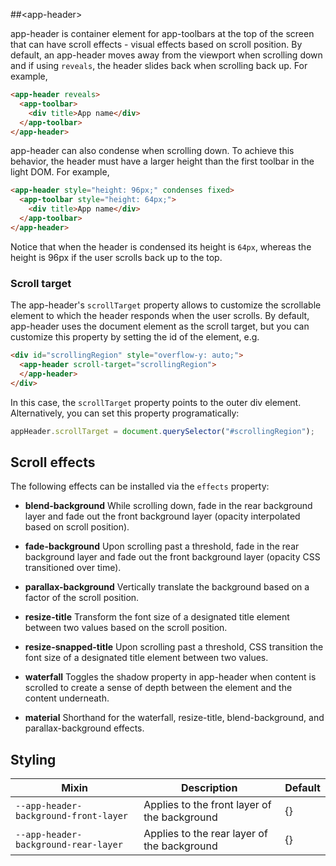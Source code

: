 ##&lt;app-header&gt;

app-header is container element for app-toolbars at the top of the screen that can have scroll
effects - visual effects based on scroll position. By default, an app-header moves away from
the viewport when scrolling down and if using `reveals`, the header slides back when scrolling
back up. For example,

```html
<app-header reveals>
  <app-toolbar>
    <div title>App name</div>
  </app-toolbar>
</app-header>
```

app-header can also condense when scrolling down. To achieve this behavior, the header
must have a larger height than the first toolbar in the light DOM. For example,

```html
<app-header style="height: 96px;" condenses fixed>
  <app-toolbar style="height: 64px;">
    <div title>App name</div>
  </app-toolbar>
</app-header>
```

Notice that when the header is condensed its height is `64px`, whereas the height is 96px
if the user scrolls back up to the top.

### Scroll target

The app-header's `scrollTarget` property allows to customize the scrollable element to which
the header responds when the user scrolls. By default, app-header uses the document element as
the scroll target, but you can customize this property by setting the id of the element, e.g.

```html
<div id="scrollingRegion" style="overflow-y: auto;">
  <app-header scroll-target="scrollingRegion">
  </app-header>
</div>
```

In this case, the `scrollTarget` property points to the outer div element. Alternatively, 
you can set this property programatically:

```js
appHeader.scrollTarget = document.querySelector("#scrollingRegion");
```

## Scroll effects

The following effects can be installed via the `effects` property:

* **blend-background**
While scrolling down, fade in the rear background layer and fade out the front
background layer (opacity interpolated based on scroll position).

* **fade-background**
Upon scrolling past a threshold, fade in the rear background layer and fade out
the front background layer (opacity CSS transitioned over time).

* **parallax-background**
Vertically translate the background based on a factor of the scroll position.

* **resize-title**
Transform the font size of a designated title element between two values based
on the scroll position.

* **resize-snapped-title**
Upon scrolling past a threshold, CSS transition the font size of a designated
title element between two values.

* **waterfall**
Toggles the shadow property in app-header when content is scrolled to create
a sense of depth between the element and the content underneath.

* **material**
Shorthand for the waterfall, resize-title, blend-background, and parallax-background
effects.

## Styling

Mixin | Description | Default
----------------|-------------|----------
`--app-header-background-front-layer` | Applies to the front layer of the background | {}
`--app-header-background-rear-layer` | Applies to the rear layer of the background | {}
